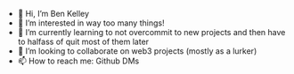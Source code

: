- 👋 Hi, I’m Ben Kelley
- 👀 I’m interested in way too many things! 
- 🌱 I’m currently learning to not overcommit to new projects and then have to halfass of quit most of them later 
- 💞️ I’m looking to collaborate on web3 projects (mostly as a lurker) 
- 📫 How to reach me: Github DMs
